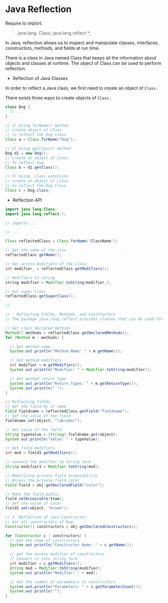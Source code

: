 # Java Reflection

Require to import:

> java.lang. Class; 
> java.lang.reflect.*; 

In Java, reflection allows us to inspect and manipulate classes, interfaces, constructors, methods, and fields at run time.

There is a class in Java named Class that keeps all the information about objects and classes at runtime. The object of Class can be used to perform reflection.

* Reflection of Java Classes

In order to reflect a Java class, we first need to create an object of `Class` .

There exists three ways to create objects of `Class` :

```java
class Dog {
  // ...
}

// 1) Using forName() method
// create object of Class
// to reflect the Dog class
Class a = Class.forName("Dog");

// 2) Using getClass() method
Dog d1 = new Dog();
// create an object of Class
// to reflect Dog
Class b = d1.getClass();

// 3) Using .class extension
// create an object of Class
// to reflect the Dog class
Class c = Dog.class;
```

* Reflection API

```java
import java.lang.Class;
import java.lang.reflect.*;

// imports ...

// ...

Class reflectedClass = Class.forName('ClassName');

// Get the name of the clss
reflectedClass.getName();

// Get access modifiers of the class
int modifier_ = reflectedClass.getModifiers();

// Modifiers to string
string modifier = Modifier.toString(modifier_);

// Get super class
reflectedClass.getSuperClass();

//

// - Reflecting Fields, Methods, and Constructors
// The package java.lang.reflect provides classes that can be used for manipulating class members.

// Get class declared methods
Method[] methods = reflectedClass.getDeclaredMethods();
for (Method m : methods) {

  // Get method name
  System.out.println("Method Name: " + m.getName());

  // Get method modifiers
  int modifier = m.getModifiers();
  System.out.println("Modifier: " + Modifier.toString(modifier));

  // Get method return type
  System.out.println("Return Types: " + m.getReturnType());
  System.out.println(" ");
}

// Reflecting fields
// Get the field by it name
Field fieldname = reflectedClass.getField("fieldname");
// Set the value of the field
fieldname.set(object, "labrador");

// Get value of the field
String typeValue = (String) fieldname.get(object);
System.out.println("Value: " + typeValue);

// Get field modifiers
int mod = field1.getModifiers();

// convert the modifier to String form
String modifier1 = Modifier.toString(mod);

// Modifiying private field accessibility
// Access the private field color
Field field = obj.getDeclaredField("color");

// Make the field public
field.setAccessible(true);
// Set the value of color
field1.set(object, "brown");

// 3. Reflection of Java Constructor
// Get all constructors of Dog
Constructor[] constructors = obj.getDeclaredConstructors();

for (Constructor c : constructors) {
  // Get the name of constructors
  System.out.println("Constructor Name: " + c.getName());

  // get the access modifier of constructors
  // convert it into string form
  int modifier = c.getModifiers();
  String mod = Modifier.toString(modifier);
  System.out.println("Modifier: " + mod);

  // Get the number of parameters in constructors
  System.out.println("Parameters: " + c.getParameterCount());
  System.out.println("");
}
```
